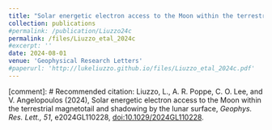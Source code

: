 ```yaml
---
title: "Solar energetic electron access to the Moon within the terrestrial magnetotail and shadowing by the lunar surface"
collection: publications
#permalink: /publication/Liuzzo24c
permalink: /files/Liuzzo_etal_2024c
#excerpt: ''
date: 2024-08-01
venue: 'Geophysical Research Letters'
#paperurl: 'http://lukeliuzzo.github.io/files/Liuzzo_etal_2024c.pdf'
---
```


[comment]: # Recommended citation: Liuzzo, L., A. R. Poppe, C. O. Lee, and V.  Angelopoulos (2024), Solar energetic electron access to the Moon within the terrestrial magnetotail and shadowing by the lunar surface, <i>Geophys. Res. Lett., 51</i>, e2024GL110228, [doi:10.1029/2024GL110228](https://doi.org/10.1029/2024GL110228).
